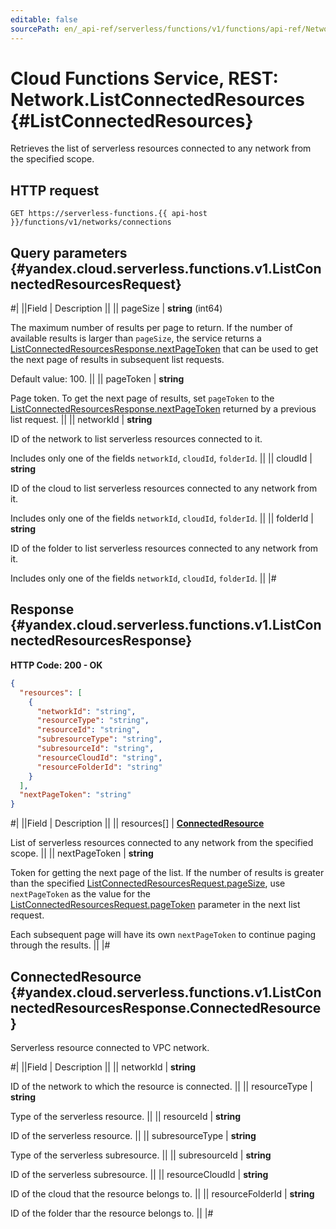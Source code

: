 ```yaml
---
editable: false
sourcePath: en/_api-ref/serverless/functions/v1/functions/api-ref/Network/listConnectedResources.md
---
```


# Cloud Functions Service, REST: Network.ListConnectedResources {#ListConnectedResources}

Retrieves the list of serverless resources connected to any network from the specified scope.

## HTTP request

```
GET https://serverless-functions.{{ api-host }}/functions/v1/networks/connections
```

## Query parameters {#yandex.cloud.serverless.functions.v1.ListConnectedResourcesRequest}

#|
||Field | Description ||
|| pageSize | **string** (int64)

The maximum number of results per page to return. If the number of available
results is larger than `pageSize`, the service returns a [ListConnectedResourcesResponse.nextPageToken](#yandex.cloud.serverless.functions.v1.ListConnectedResourcesResponse)
that can be used to get the next page of results in subsequent list requests.

Default value: 100. ||
|| pageToken | **string**

Page token. To get the next page of results, set `pageToken` to the
[ListConnectedResourcesResponse.nextPageToken](#yandex.cloud.serverless.functions.v1.ListConnectedResourcesResponse) returned by a previous list request. ||
|| networkId | **string**

ID of the network to list serverless resources connected to it.

Includes only one of the fields `networkId`, `cloudId`, `folderId`. ||
|| cloudId | **string**

ID of the cloud to list serverless resources connected to any network from it.

Includes only one of the fields `networkId`, `cloudId`, `folderId`. ||
|| folderId | **string**

ID of the folder to list serverless resources connected to any network from it.

Includes only one of the fields `networkId`, `cloudId`, `folderId`. ||
|#

## Response {#yandex.cloud.serverless.functions.v1.ListConnectedResourcesResponse}

**HTTP Code: 200 - OK**

```json
{
  "resources": [
    {
      "networkId": "string",
      "resourceType": "string",
      "resourceId": "string",
      "subresourceType": "string",
      "subresourceId": "string",
      "resourceCloudId": "string",
      "resourceFolderId": "string"
    }
  ],
  "nextPageToken": "string"
}
```

#|
||Field | Description ||
|| resources[] | **[ConnectedResource](#yandex.cloud.serverless.functions.v1.ListConnectedResourcesResponse.ConnectedResource)**

List of serverless resources connected to any network from the specified scope. ||
|| nextPageToken | **string**

Token for getting the next page of the list. If the number of results is greater than
the specified [ListConnectedResourcesRequest.pageSize](#yandex.cloud.serverless.functions.v1.ListConnectedResourcesRequest), use `nextPageToken` as the value
for the [ListConnectedResourcesRequest.pageToken](#yandex.cloud.serverless.functions.v1.ListConnectedResourcesRequest) parameter in the next list request.

Each subsequent page will have its own `nextPageToken` to continue paging through the results. ||
|#

## ConnectedResource {#yandex.cloud.serverless.functions.v1.ListConnectedResourcesResponse.ConnectedResource}

Serverless resource connected to VPC network.

#|
||Field | Description ||
|| networkId | **string**

ID of the network to which the resource is connected. ||
|| resourceType | **string**

Type of the serverless resource. ||
|| resourceId | **string**

ID of the serverless resource. ||
|| subresourceType | **string**

Type of the serverless subresource. ||
|| subresourceId | **string**

ID of the serverless subresource. ||
|| resourceCloudId | **string**

ID of the cloud that the resource belongs to. ||
|| resourceFolderId | **string**

ID of the folder thar the resource belongs to. ||
|#